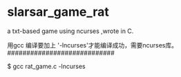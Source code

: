 # slarsar_game_rat
a txt-based game using ncurses ,wrote in C.

用gcc 编译要加上 '-lncurses'才能编译成功，需要ncurses库。
############################

$ gcc rat_game.c -lncurses 
